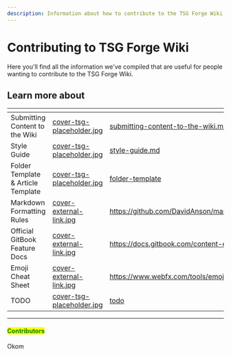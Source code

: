 ```yaml
---
description: Information about how to contribute to the TSG Forge Wiki.
---
```


# Contributing to TSG Forge Wiki

Here you'll find all the information we've compiled that are useful for people wanting to contribute to the TSG Forge Wiki.



## Learn more about

<table data-view="cards"><thead><tr><th></th><th data-hidden data-card-cover data-type="files"></th><th data-hidden data-card-target data-type="content-ref"></th></tr></thead><tbody><tr><td>Submitting Content to the Wiki</td><td><a href="../../.gitbook/assets/cover-tsg-placeholder.jpg">cover-tsg-placeholder.jpg</a></td><td><a href="submitting-content-to-the-wiki.md">submitting-content-to-the-wiki.md</a></td></tr><tr><td>Style Guide</td><td><a href="../../.gitbook/assets/cover-tsg-placeholder.jpg">cover-tsg-placeholder.jpg</a></td><td><a href="style-guide.md">style-guide.md</a></td></tr><tr><td>Folder Template &#x26; Article Template</td><td><a href="../../.gitbook/assets/cover-tsg-placeholder.jpg">cover-tsg-placeholder.jpg</a></td><td><a href="folder-template/">folder-template</a></td></tr><tr><td>Markdown Formatting Rules</td><td><a href="../../.gitbook/assets/cover-external-link.jpg">cover-external-link.jpg</a></td><td><a href="https://github.com/DavidAnson/markdownlint/blob/v0.34.0/doc/Rules.md">https://github.com/DavidAnson/markdownlint/blob/v0.34.0/doc/Rules.md</a></td></tr><tr><td>Official GitBook Feature Docs</td><td><a href="../../.gitbook/assets/cover-external-link.jpg">cover-external-link.jpg</a></td><td><a href="https://docs.gitbook.com/content-editor/blocks/paragraph">https://docs.gitbook.com/content-editor/blocks/paragraph</a></td></tr><tr><td>Emoji Cheat Sheet</td><td><a href="../../.gitbook/assets/cover-external-link.jpg">cover-external-link.jpg</a></td><td><a href="https://www.webfx.com/tools/emoji-cheat-sheet/">https://www.webfx.com/tools/emoji-cheat-sheet/</a></td></tr><tr><td>TODO</td><td><a href="../../.gitbook/assets/cover-tsg-placeholder.jpg">cover-tsg-placeholder.jpg</a></td><td><a href="todo/">todo</a></td></tr></tbody></table>



***

#### <mark style="color:green;">Contributors</mark>

Okom

